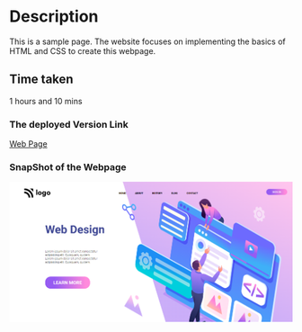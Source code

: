 # Description
This is a sample page. The website focuses on implementing the basics of HTML and CSS to create this webpage.

## Time taken

1 hours and 10 mins

### The deployed Version Link

[Web Page]()

### SnapShot of the Webpage

![Webpage](./8.png)